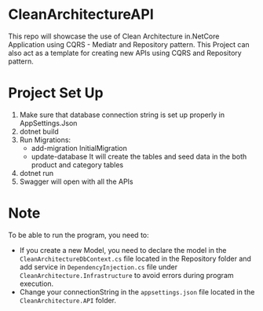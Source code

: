 # CleanArchitectureAPI

This repo will showcase the use of Clean Architecture in.NetCore Application using CQRS - Mediatr and Repository pattern. This Project can also act as a template for creating new APIs using CQRS and Repository pattern.

# Project Set Up

1. Make sure that database connection string is set up properly in AppSettings.Json
2. dotnet build
3. Run Migrations:
   - add-migration InitialMigration
   - update-database
     It will create the tables and seed data in the both product and category tables
4. dotnet run
5. Swagger will open with all the APIs

# Note
To be able to run the program, you need to:
* If you create a new Model, you need to declare the model in the `CleanArchitectureDbContext.cs` file located in the Repository folder and add service in `DependencyInjection.cs` file under `CleanArchitecture.Infrastructure` to avoid errors during program execution.
* Change your connectionString in the `appsettings.json` file located in the `CleanArchitecture.API` folder.
